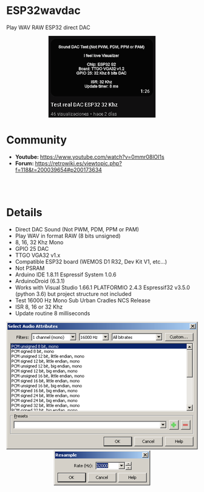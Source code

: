 # ESP32wavdac
Play WAV RAW ESP32 direct DAC

<center><img src='preview/previewyoutube.gif'></center>
<h1>Community</h1>
<ul> 
 <li><b>Youtube: </b><a href='https://www.youtube.com/watch?v=0mmr08lOI1s'>https://www.youtube.com/watch?v=0mmr08lOI1s</a></li>
 <li><b>Forum: </b><a href='https://retrowiki.es/viewtopic.php?f=118&t=200039654#p200173634'>https://retrowiki.es/viewtopic.php?f=118&t=200039654#p200173634</a></li>
</ul>

<br><br>
<h1>Details</h1>
<ul> 
 <li>Direct DAC Sound (Not PWM, PDM, PPM or PAM)</li>
 <li>Play WAV in format RAW (8 bits unsigned)</li>
 <li>8, 16, 32 Khz Mono</li>
 <li>GPIO 25 DAC</li>
 <li>TTGO VGA32 v1.x</li>
 <li>Compatible ESP32 board (WEMOS D1 R32, Dev Kit V1, etc...)</li>
 <li>Not PSRAM</li>
 <li>Arduino IDE 1.8.11 Espressif System 1.0.6</li>
 <li>ArduinoDroid (6.3.1)</li>
 <li>Works with Visual Studio 1.66.1 PLATFORMIO 2.4.3 Espressif32 v3.5.0 (python 3.6) but project structure not included</li>
 <li>Test 16000 Hz Mono Sub Urban Cradles NCS Release</li>
 <li>ISR 8, 16 or 32 Khz</li>
 <li>Update routine 8 milliseconds</li>
</ul>


<center><img src='preview/previewAtributtes.gif'></center>

<center><img src='preview/previewResample.gif'></center>

